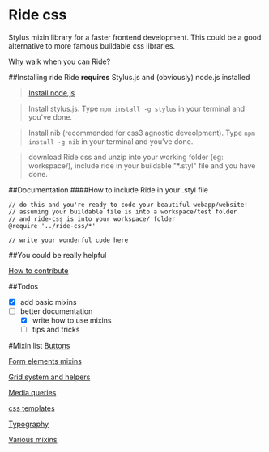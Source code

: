 Ride css
========

Stylus mixin library for a faster frontend development. This could be a good alternative to more famous buildable css libraries.

Why walk when you can Ride?

##Installing ride
Ride **requires** Stylus.js and (obviously) node.js installed

> [Install node.js](http://nodejs.org/ "Click here to go to node.js website")

> Install stylus.js. Type ```npm install -g stylus``` in your terminal and you've done.

> Install nib (recommended for css3 agnostic deveolpment). Type ```npm install -g nib``` in your terminal and you've done.

> download Ride css and unzip into your working folder (eg: workspace/), include ride in your buildable "*.styl" file and you have done.

##Documentation
####How to include Ride in your .styl file
```
// do this and you're ready to code your beautiful webapp/website!
// assuming your buildable file is into a workspace/test folder
// and ride-css is into your workspace/ folder
@require '../ride-css/*'

// write your wonderful code here
```

##You could be really helpful

[How to contribute](https://github.com/octod/ride-css/blob/master/contributing.md)

##Todos
- [x] add basic mixins
- [ ] better documentation
  - [x] write how to use mixins
  - [ ] tips and tricks

#Mixin list
[Buttons](https://github.com/octod/ride-css/blob/master/docs/buttons.md)

[Form elements mixins](https://github.com/octod/ride-css/blob/master/docs/form-elements.md)

[Grid system and helpers](https://github.com/octod/ride-css/blob/master/docs/grids.md)

[Media queries](https://github.com/octod/ride-css/blob/master/docs/media-queries.md)

[css templates](https://github.com/octod/ride-css/blob/master/docs/css-templates.md)

[Typography](https://github.com/octod/ride-css/blob/master/docs/typography.md)

[Various mixins](https://github.com/octod/ride-css/blob/master/docs/etc.md)
